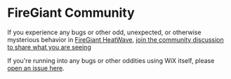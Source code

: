 # FireGiant Community

If you experience any bugs or other odd, unexpected, or otherwise mysterious behavior in [FireGiant HeatWave](https://www.firegiant.com/heatwave/), [join the community discussion to share what you are seeing](https://github.com/firegiant/community/discussions/new?category=q-a)

If you're running into any bugs or other oddities using WiX itself, please
[open an issue here](https://github.com/wixtoolset/issues/issues/new/choose).
